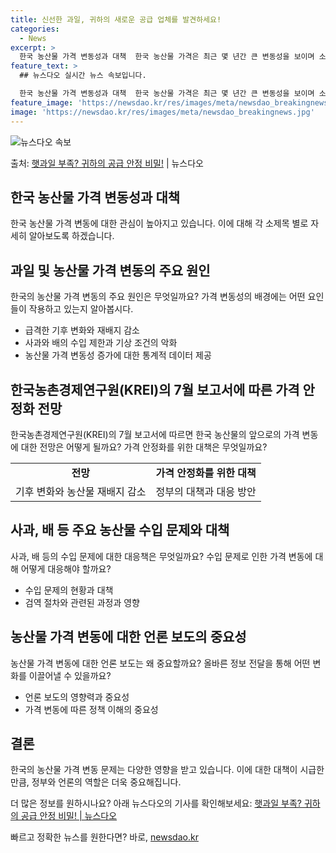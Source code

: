 ```yaml
---
title: 신선한 과일, 귀하의 새로운 공급 업체를 발견하세요!
categories:
  - News
excerpt: >
  한국 농산물 가격 변동성과 대책  한국 농산물 가격은 최근 몇 년간 큰 변동성을 보이며 소비자와 경제에 영향…
feature_text: >
  ## 뉴스다오 실시간 뉴스 속보입니다.

  한국 농산물 가격 변동성과 대책  한국 농산물 가격은 최근 몇 년간 큰 변동성을 보이며 소비자와 경제에 영향…
feature_image: 'https://newsdao.kr/res/images/meta/newsdao_breakingnews.jpg'
image: 'https://newsdao.kr/res/images/meta/newsdao_breakingnews.jpg'
---
```


![뉴스다오 속보](https://newsdao.kr/res/images/meta/newsdao_breakingnews.jpg)

<p>출처: <a href="https://newsdao.kr/4586" rel="dofollow">햇과일 부족? 귀하의 공급 안정 비밀!</a> | 뉴스다오</p>

<h2 data-ke-size="size26">한국 농산물 가격 변동성과 대책</h2>
<p data-ke-size="size16">한국 농산물 가격 변동에 대한 관심이 높아지고 있습니다. 이에 대해 각 소제목 별로 자세히 알아보도록 하겠습니다.</p>

<h2>과일 및 농산물 가격 변동의 주요 원인</h2>
<p data-ke-size="size16">한국의 농산물 가격 변동의 주요 원인은 무엇일까요? 가격 변동성의 배경에는 어떤 요인들이 작용하고 있는지 알아봅시다.</p>
<ul>
  <li>급격한 기후 변화와 재배지 감소</li>
  <li>사과와 배의 수입 제한과 기상 조건의 악화</li>
  <li>농산물 가격 변동성 증가에 대한 통계적 데이터 제공</li>
</ul>

<h2>한국농촌경제연구원(KREI)의 7월 보고서에 따른 가격 안정화 전망</h2>
<p data-ke-size="size16">한국농촌경제연구원(KREI)의 7월 보고서에 따르면 한국 농산물의 앞으로의 가격 변동에 대한 전망은 어떻게 될까요? 가격 안정화를 위한 대책은 무엇일까요?</p>

<table>
  <tr>
    <td style="text-align: center; height: 17px;"><b>전망</b></td>
    <td style="text-align: center; height: 17px;"><b>가격 안정화를 위한 대책</b></td>
  </tr>
  <tr>
    <td style="text-align: center; height: 17px;">기후 변화와 농산물 재배지 감소</td>
    <td style="text-align: center; height: 17px;">정부의 대책과 대응 방안</td>
  </tr>
</table>

<h2>사과, 배 등 주요 농산물 수입 문제와 대책</h2>
<p data-ke-size="size16">사과, 배 등의 수입 문제에 대한 대응책은 무엇일까요? 수입 문제로 인한 가격 변동에 대해 어떻게 대응해야 할까요?</p>

<ul>
  <li>수입 문제의 현황과 대책</li>
  <li>검역 절차와 관련된 과정과 영향</li>
</ul>

<h2>농산물 가격 변동에 대한 언론 보도의 중요성</h2>
<p data-ke-size="size16">농산물 가격 변동에 대한 언론 보도는 왜 중요할까요? 올바른 정보 전달을 통해 어떤 변화를 이끌어낼 수 있을까요?</p>

<ul>
  <li>언론 보도의 영향력과 중요성</li>
  <li>가격 변동에 따른 정책 이해의 중요성</li>
</ul>

<h2>결론</h2>
<p data-ke-size="size16">한국의 농산물 가격 변동 문제는 다양한 영향을 받고 있습니다. 이에 대한 대책이 시급한 만큼, 정부와 언론의 역할은 더욱 중요해집니다.</p>
<p data-ke-size="size16">더 많은 정보를 원하시나요? 아래 뉴스다오의 기사를 확인해보세요: <a href="https://newsdao.kr/4586">햇과일 부족? 귀하의 공급 안정 비밀! | 뉴스다오</a></p> 

빠르고 정확한 뉴스를 원한다면? 바로, <a href="https://newsdao.kr" rel="dofollow">newsdao.kr</a>


